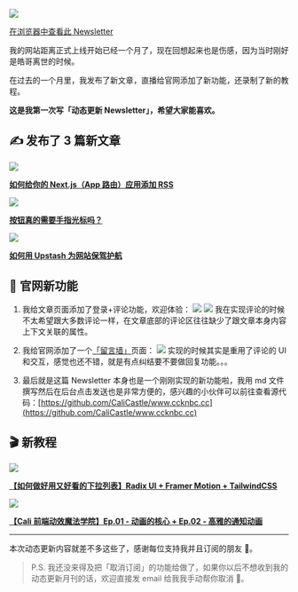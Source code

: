 ![](https://cdn.sanity.io/images/i81ys0da/production/ee84300bf0230336bf5fc329f0f2534463b445d8-1200x675.png)

[在浏览器中查看此 Newsletter](https://www.ccknbc.cc/newsletters/1)

我的网站距离正式上线开始已经一个月了，现在回想起来也是伤感，因为当时刚好是皓哥离世的时候。

在过去的一个月里，我发布了新文章，直播给官网添加了新功能，还录制了新的教程。

**这是我第一次写「动态更新 Newsletter」，希望大家能喜欢。**

## ✍️ 发布了 3 篇新文章

[![](https://cdn.sanity.io/images/i81ys0da/production/bd497a82afbf1a4d0eae482beb17bffacb1f4790-1200x675.png)](<(https://www.ccknbc.cc/blog/how-to-add-rss-to-your-nextjs-app-router)>)

[**如何给你的 Next.js（App 路由）应用添加 RSS**](https://www.ccknbc.cc/blog/how-to-add-rss-to-your-nextjs-app-router)

[![](https://cdn.sanity.io/images/i81ys0da/production/7e6111470723702fe423e44f4f4caf11385d2b40-1200x675.png)](https://www.ccknbc.cc/blog/do-buttons-need-pointer-cursors)

[**按钮真的需要手指光标吗？**](https://www.ccknbc.cc/blog/do-buttons-need-pointer-cursors)

[![](https://cdn.sanity.io/images/i81ys0da/production/6002548934a138a02c94322d191477ad65c6e100-1200x675.png)](https://www.ccknbc.cc/blog/how-to-protect-your-site-with-upstash)

[**如何用 Upstash 为网站保驾护航**](https://www.ccknbc.cc/blog/how-to-protect-your-site-with-upstash)

## 🎯 官网新功能

1. 我给文章页面添加了登录+评论功能，欢迎体验：
   ![](https://cdn.sanity.io/images/i81ys0da/production/c44c09d67703239221c7829e8e31e9deba59df8f-1064x1182.png)
   ![](https://cdn.sanity.io/images/i81ys0da/production/97192749ae1912822328a5edac0dac67b3af7107-1190x1372.png)
   我在实现评论的时候不太希望跟大多数评论一样，在文章底部的评论区往往缺少了跟文章本身内容上下文关联的属性。
2. 我给官网添加了一个[「留言墙」](https://www.ccknbc.cc/guestbook)页面：
   ![](https://cdn.sanity.io/images/i81ys0da/production/4d5e762b06af97f8d996a6ba95069a1b83c7aa03-1582x1256.png)
   实现的时候其实是重用了评论的 UI 和交互，感觉也还不错，就是有点纠结要不要做回复功能。。。

3. 最后就是这篇 Newsletter 本身也是一个刚刚实现的新功能啦，我用 md 文件撰写然后在后台点击发送也是非常方便的，感兴趣的小伙伴可以前往查看源代码：[https://github.com/CaliCastle/www.ccknbc.cc](https://github.com/CaliCastle/www.ccknbc.cc)

## 🎬 新教程

[![](https://i.ytimg.com/an_webp/og9r2lFhCm0/mqdefault_6s.webp?du=3000&sqp=CPaxsKQG&rs=AOn4CLCTtXFQB8sI90ZxFESzXvkLOlJp6Q)](https://www.youtube.com/watch?v=og9r2lFhCm0)

[**【如何做好用又好看的下拉列表】Radix UI + Framer Motion + TailwindCSS**](https://www.youtube.com/watch?v=og9r2lFhCm0)

[![](https://i.ytimg.com/an_webp/VJRqzTyZVbo/mqdefault_6s.webp?du=3000&sqp=CJjbsKQG&rs=AOn4CLBYLn51rrLRnNVqhsFqZlxfVnVA5Q)](https://www.youtube.com/watch?v=VJRqzTyZVbo)

[**【Cali 前端动效魔法学院】Ep.01 - 动画的核心 + Ep.02 - 高雅的通知动画**](https://www.youtube.com/watch?v=VJRqzTyZVbo)

---

本次动态更新内容就差不多这些了，感谢每位支持我并且订阅的朋友 🙏。

> P.S. 我还没来得及把「取消订阅」的功能给做了，如果你以后不想收到我的动态更新月刊的话，欢迎直接发 email 给我我手动帮你取消 🙇。
